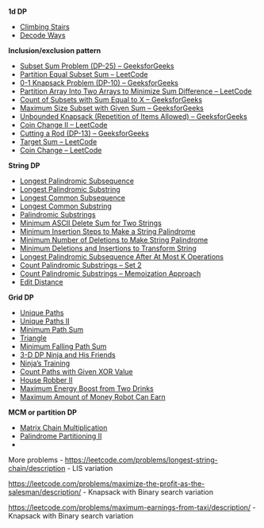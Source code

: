 **1d DP**
- [Climbing Stairs](https://leetcode.com/problems/climbing-stairs/)
- [Decode Ways](https://leetcode.com/problems/decode-ways/description/)


**Inclusion/exclusion pattern**

- [Subset Sum Problem (DP-25) – GeeksforGeeks](https://www.geeksforgeeks.org/dsa/subset-sum-problem-dp-25/)
- [Partition Equal Subset Sum – LeetCode](https://leetcode.com/problems/partition-equal-subset-sum/description/)
- [0-1 Knapsack Problem (DP-10) – GeeksforGeeks](https://www.geeksforgeeks.org/dsa/0-1-knapsack-problem-dp-10/)
- [Partition Array Into Two Arrays to Minimize Sum Difference – LeetCode](https://leetcode.com/problems/partition-array-into-two-arrays-to-minimize-sum-difference/description/)
- [Count of Subsets with Sum Equal to X – GeeksforGeeks](https://www.geeksforgeeks.org/dsa/count-of-subsets-with-sum-equal-to-x/)
- [Maximum Size Subset with Given Sum – GeeksforGeeks](https://www.geeksforgeeks.org/dsa/maximum-size-subset-given-sum/)
- [Unbounded Knapsack (Repetition of Items Allowed) – GeeksforGeeks](https://www.geeksforgeeks.org/dsa/unbounded-knapsack-repetition-items-allowed/)
- [Coin Change II – LeetCode](https://leetcode.com/problems/coin-change-ii/description/)
- [Cutting a Rod (DP-13) – GeeksforGeeks](https://www.geeksforgeeks.org/dsa/cutting-a-rod-dp-13/)
- [Target Sum – LeetCode](https://leetcode.com/problems/target-sum/description/)
- [Coin Change – LeetCode](https://leetcode.com/problems/coin-change/description/)










**String DP**

- [Longest Palindromic Subsequence](https://leetcode.com/problems/longest-palindromic-subsequence/description/)  
- [Longest Palindromic Substring](https://leetcode.com/problems/longest-palindromic-substring/)  
- [Longest Common Subsequence](https://leetcode.com/problems/longest-common-subsequence/)  
- [Longest Common Substring](https://www.geeksforgeeks.org/dsa/longest-common-substring-dp-29/)  
- [Palindromic Substrings](https://leetcode.com/problems/palindromic-substrings/)  
- [Minimum ASCII Delete Sum for Two Strings](https://leetcode.com/problems/minimum-ascii-delete-sum-for-two-strings/description/)  
- [Minimum Insertion Steps to Make a String Palindrome](https://leetcode.com/problems/minimum-insertion-steps-to-make-a-string-palindrome/description/)  
- [Minimum Number of Deletions to Make String Palindrome](https://www.geeksforgeeks.org/dsa/minimum-number-deletions-make-string-palindrome/)  
- [Minimum Deletions and Insertions to Transform String](https://www.geeksforgeeks.org/dsa/minimum-number-deletions-insertions-transform-one-string-another/)  
- [Longest Palindromic Subsequence After At Most K Operations](https://leetcode.com/problems/longest-palindromic-subsequence-after-at-most-k-operations/description/?slug=longest-palindromic-subsequence-after-at-most-k-operations&region=global_v2)  
- [Count Palindromic Substrings – Set 2](https://www.geeksforgeeks.org/count-palindrome-sub-strings-string-set-2/)  
- [Count Palindromic Substrings – Memoization Approach](https://www.geeksforgeeks.org/count-palindrome-sub-strings-string/#better-approach1-using-memoization-on2-time-and-on2-space)  
- [Edit Distance](https://leetcode.com/problems/edit-distance/description/)




**Grid DP**
- [Unique Paths](https://leetcode.com/problems/unique-paths/description/)
- [Unique Paths II](https://leetcode.com/problems/unique-paths-ii/)
- [Minimum Path Sum](https://leetcode.com/problems/minimum-path-sum/description/)
- [Triangle](https://leetcode.com/problems/triangle/description/)
- [Minimum Falling Path Sum](https://leetcode.com/problems/minimum-falling-path-sum/description/)
- [3-D DP Ninja and His Friends](https://takeuforward.org/data-structure/3-d-dp-ninja-and-his-friends-dp-13/)
- [Ninja’s Training](https://takeuforward.org/data-structure/dynamic-programming-ninjas-training-dp-7/)
- [Count Paths with Given XOR Value](https://leetcode.com/problems/count-paths-with-the-given-xor-value/description/)
- [House Robber II](https://leetcode.com/problems/house-robber-ii/)
- [Maximum Energy Boost from Two Drinks](https://leetcode.com/problems/maximum-energy-boost-from-two-drinks/description/)
- [Maximum Amount of Money Robot Can Earn](https://leetcode.com/problems/maximum-amount-of-money-robot-can-earn/description/)


**MCM or partition DP**
- [Matrix Chain Multiplication](https://www.geeksforgeeks.org/dsa/matrix-chain-multiplication-dp-8/)
- [Palindrome Partitioning II](https://leetcode.com/problems/palindrome-partitioning-ii/description/)
- 

More problems - 
https://leetcode.com/problems/longest-string-chain/description - LIS variation

https://leetcode.com/problems/maximize-the-profit-as-the-salesman/description/ - Knapsack with Binary search variation

https://leetcode.com/problems/maximum-earnings-from-taxi/description/ - Knapsack with Binary search variation
